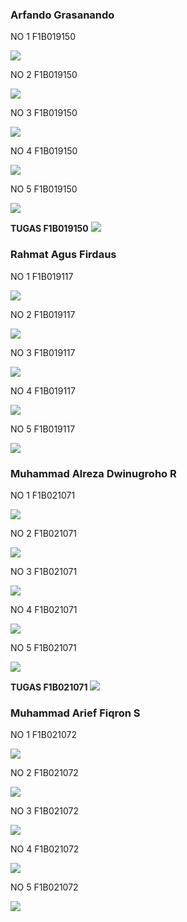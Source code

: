 <h3>Arfando Grasanando</h3>
<p>NO 1 F1B019150</p>
<img src="https://raw.githubusercontent.com/arfando27/P1-Kelompok-1/main/SCREENSHOOT/P1no1_F1B019150.png">
<p></p>
<p>NO 2 F1B019150</p>
<img src="https://raw.githubusercontent.com/arfando27/P1-Kelompok-1/main/SCREENSHOOT/P1no2_F1B019150.png">
<p></p>
<p>NO 3 F1B019150</p>
<img src="https://raw.githubusercontent.com/arfando27/P1-Kelompok-1/main/SCREENSHOOT/P1no3_F1B019150.png">
<p></p>
<p>NO 4 F1B019150</p>
<img src="https://raw.githubusercontent.com/arfando27/P1-Kelompok-1/main/SCREENSHOOT/P1no4_F1B019150.png">
<p></p>
<p>NO 5 F1B019150</p>
<img src="https://raw.githubusercontent.com/arfando27/P1-Kelompok-1/main/SCREENSHOOT/P1no5_F1B019150.png">
<p></p>
<b>TUGAS F1B019150</b>
<img src="https://raw.githubusercontent.com/arfando27/P1-Kelompok-1/main/SCREENSHOOT/P1tugas_F1B019150.png">
<p></p>

<h3>Rahmat Agus Firdaus</h3>
<p>NO 1 F1B019117</p>
<img src="https://raw.githubusercontent.com/arfando27/P1-Kelompok-1/main/SCREENSHOOT/P1no1_F1B019117.png">
<p></p>
<p>NO 2 F1B019117</p>
<img src="https://raw.githubusercontent.com/arfando27/P1-Kelompok-1/main/SCREENSHOOT/P1no2_F1B019117.png">
<p></p>
<p>NO 3 F1B019117</p>
<img src="https://raw.githubusercontent.com/arfando27/P1-Kelompok-1/main/SCREENSHOOT/P1no3_F1B019117.png">
<p></p>
<p>NO 4 F1B019117</p>
<img src="https://raw.githubusercontent.com/arfando27/P1-Kelompok-1/main/SCREENSHOOT/P1no4_F1B019117.png">
<p></p>
<p>NO 5 F1B019117</p>
<img src="https://raw.githubusercontent.com/arfando27/P1-Kelompok-1/main/SCREENSHOOT/P1no5_F1B019117.png">
<p></p>

<h3>Muhammad Alreza Dwinugroho R</h3>
<p>NO 1 F1B021071</p>
<img src="https://raw.githubusercontent.com/arfando27/P1-Kelompok-1/main/SCREENSHOOT/P1nomor1_F1B021071.png">
<p></p>
<p>NO 2 F1B021071</p>
<p></p>
<img src="https://raw.githubusercontent.com/arfando27/P1-Kelompok-1/main/SCREENSHOOT/P1nomor2_F1B021071.png">
<p></p>
<p>NO 3 F1B021071</p>
<p></p>
<img src="https://raw.githubusercontent.com/arfando27/P1-Kelompok-1/main/SCREENSHOOT/P1nomor3_F1B021071.png">
<p></p>
<p>NO 4 F1B021071</p>
<p></p>
<img src="https://raw.githubusercontent.com/arfando27/P1-Kelompok-1/main/SCREENSHOOT/P1nomor4_F1B021071.png">
<p></p>
<p>NO 5 F1B021071</p>
<p></p>
<img src="https://raw.githubusercontent.com/arfando27/P1-Kelompok-1/main/SCREENSHOOT/P1nomor5_F1B021071.png">
<p></p>
<b>TUGAS F1B021071</b>
<img src="https://raw.githubusercontent.com/arfando27/P1-Kelompok-1/main/SCREENSHOOT/tugasp1_F1B021071.png">
<p></p>



<h3>Muhammad Arief Fiqron S</h3>
<p>NO 1 F1B021072</p>
<p></p>
<img src="https://raw.githubusercontent.com/arfando27/P1-Kelompok-1/main/SCREENSHOOT/p1no1_F1B021072.png">
<p></p>
<p>NO 2 F1B021072</p>
<p></p>
<img src="https://raw.githubusercontent.com/arfando27/P1-Kelompok-1/main/SCREENSHOOT/p1no2_F1B021072.png">
<p></p>
<p>NO 3 F1B021072</p>
<p></p>
<img src="https://raw.githubusercontent.com/arfando27/P1-Kelompok-1/main/SCREENSHOOT/p1no3_F1B021072.png">
<p></p>
<p>NO 4 F1B021072</p>
<p></p>
<img src="https://raw.githubusercontent.com/arfando27/P1-Kelompok-1/main/SCREENSHOOT/p1no4_F1B021072.png">
<p></p>

<p>NO 5 F1B021072</p>
<p></p>
<img src="https://raw.githubusercontent.com/arfando27/P1-Kelompok-1/main/SCREENSHOOT/p1no5_F1B021072.png">
<p></p>


